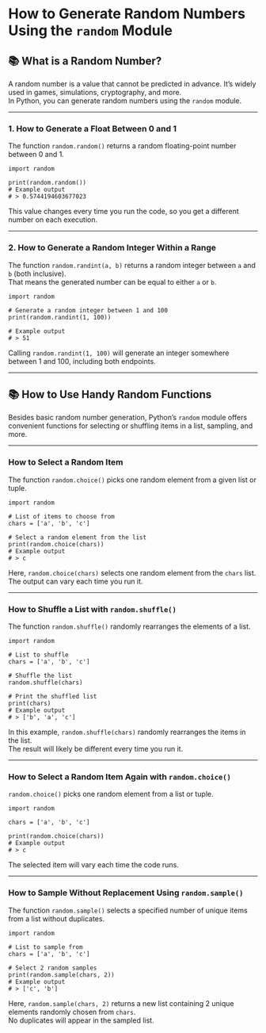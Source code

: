 # How to Generate Random Numbers Using the `random` Module

## 📚 What is a Random Number?

A random number is a value that cannot be predicted in advance. It’s widely used in games, simulations, cryptography, and more.  
In Python, you can generate random numbers using the `random` module.

---

### 1. How to Generate a Float Between 0 and 1

The function `random.random()` returns a random floating-point number between 0 and 1.

~~~
import random

print(random.random())
# Example output
# > 0.5744194603677023
~~~

This value changes every time you run the code, so you get a different number on each execution.

---

### 2. How to Generate a Random Integer Within a Range

The function `random.randint(a, b)` returns a random integer between `a` and `b` (both inclusive).  
That means the generated number can be equal to either `a` or `b`.

~~~
import random

# Generate a random integer between 1 and 100
print(random.randint(1, 100))

# Example output
# > 51
~~~

Calling `random.randint(1, 100)` will generate an integer somewhere between 1 and 100, including both endpoints.

---

## 📚 How to Use Handy Random Functions

Besides basic random number generation, Python’s `random` module offers convenient functions for selecting or shuffling items in a list, sampling, and more.

---

### How to Select a Random Item

The function `random.choice()` picks one random element from a given list or tuple.

~~~
import random

# List of items to choose from
chars = ['a', 'b', 'c']

# Select a random element from the list
print(random.choice(chars))
# Example output
# > c
~~~

Here, `random.choice(chars)` selects one random element from the `chars` list.  
The output can vary each time you run it.

---

### How to Shuffle a List with `random.shuffle()`

The function `random.shuffle()` randomly rearranges the elements of a list.

~~~
import random

# List to shuffle
chars = ['a', 'b', 'c']

# Shuffle the list
random.shuffle(chars)

# Print the shuffled list
print(chars)
# Example output
# > ['b', 'a', 'c']
~~~

In this example, `random.shuffle(chars)` randomly rearranges the items in the list.  
The result will likely be different every time you run it.

---

### How to Select a Random Item Again with `random.choice()`

`random.choice()` picks one random element from a list or tuple.

~~~
import random

chars = ['a', 'b', 'c']

print(random.choice(chars))
# Example output
# > c
~~~

The selected item will vary each time the code runs.

---

### How to Sample Without Replacement Using `random.sample()`

The function `random.sample()` selects a specified number of unique items from a list without duplicates.

~~~
import random

# List to sample from
chars = ['a', 'b', 'c']

# Select 2 random samples
print(random.sample(chars, 2))
# Example output
# > ['c', 'b']
~~~

Here, `random.sample(chars, 2)` returns a new list containing 2 unique elements randomly chosen from `chars`.  
No duplicates will appear in the sampled list.
